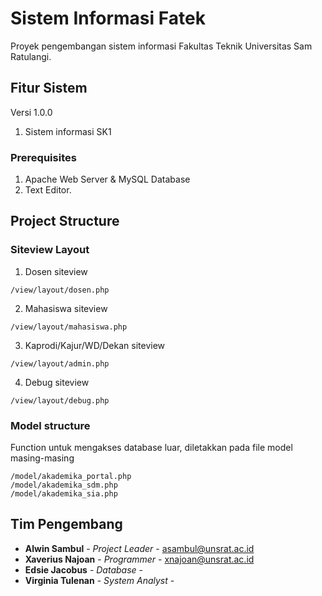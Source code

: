 # Sistem Informasi Fatek

Proyek pengembangan sistem informasi Fakultas Teknik Universitas Sam Ratulangi. 

## Fitur Sistem

Versi 1.0.0
1. Sistem informasi SK1

### Prerequisites

1. Apache Web Server & MySQL Database
2. Text Editor.

## Project Structure

### Siteview Layout

1. Dosen siteview
```
/view/layout/dosen.php
```

2. Mahasiswa siteview
```
/view/layout/mahasiswa.php
```

3. Kaprodi/Kajur/WD/Dekan siteview
```
/view/layout/admin.php
```

4. Debug siteview
```
/view/layout/debug.php
```

### Model structure

Function untuk mengakses database luar, diletakkan pada file model masing-masing
```
/model/akademika_portal.php
/model/akademika_sdm.php
/model/akademika_sia.php
```

## Tim Pengembang

* **Alwin Sambul** - *Project Leader* - asambul@unsrat.ac.id
* **Xaverius Najoan** - *Programmer* - xnajoan@unsrat.ac.id
* **Edsie Jacobus** - *Database* - 
* **Virginia Tulenan** - *System Analyst* - 
